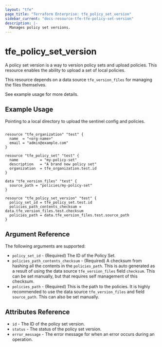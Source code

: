 ```yaml
---
layout: "tfe"
page_title: "Terraform Enterprise: tfe_policy_set_version"
sidebar_current: "docs-resource-tfe-tfe-policy-set-version"
description: |-
  Manages policy set versions.
---
```


# tfe_policy_set_version

A policy set version is a way to version policy sets and upload policies. This resource
enables the ability to upload a set of local policies. 

This resource depends on a data source `tfe_version_files` for managing
the files themselves. 

See example usage for more details.

## Example Usage

Pointing to a local directory to upload the sentinel config and policies.

```hcl

resource "tfe_organization" "test" {
  name  = "<org-name>"
  email = "admin@example.com"
}

resource "tfe_policy_set" "test" {
  name          = "my-policy-set"
  description   = "A brand new policy set"
  organization  = tfe_organization.test.id
}

data "tfe_version_files" "test" {
  source_path = "policies/my-policy-set"
}

resource "tfe_policy_set_version" "test" {
  policy_set_id = tfe_policy_set.test.id
  policies_path_contents_checksum = data.tfe_version_files.test.checksum
  policies_path = data.tfe_version_files.test.source_path
}
```

## Argument Reference

The following arguments are supported:

* `policy_set_id` - (Required) The ID of the Policy Set.
* `policies_path_contents_checksum` - (Required) A checksum from hashing
all the contents in the `policies_path`. This is auto generated as a result of using the 
data source `tfe_version_files` field `checksum`. This can be set manually, but that requires
self management of this checksum.
* `policies_path` - (Required) This is the path to the policies. It is highly recommended to use the
data source `tfe_version_files` and field `source_path`. This can also be set manually.

## Attributes Reference

* `id` - The ID of the policy set version.
* `status` - The status of the policy set version.
* `error_message` - The error message for when an error occurs during an
  operation.

